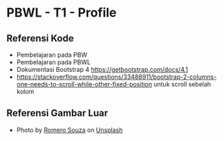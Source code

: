 <!-- 2019130032 - Fedora Yoshe Juandy -->

# PBWL - T1 - Profile

## Referensi Kode

- Pembelajaran pada PBW
- Pembelajaran pada PBWL
- Dokumentasi Bootstrap 4 https://getbootstrap.com/docs/4.1
- https://stackoverflow.com/questions/33488911/bootstrap-2-columns-one-needs-to-scroll-while-other-fixed-position untuk scroll sebelah kolom

## Referensi Gambar Luar

- Photo by <a href="https://unsplash.com/@50mmaniac?utm_source=unsplash&utm_medium=referral&utm_content=creditCopyText">Romero Souza</a> on <a href="https://unsplash.com/?utm_source=unsplash&utm_medium=referral&utm_content=creditCopyText">Unsplash</a>
